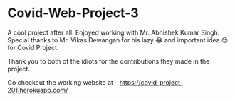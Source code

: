 # Covid-Web-Project-3


A cool project after all. Enjoyed working with Mr. Abhishek Kumar Singh. 
Special thanks to Mr. Vikas Dewangan for his lazy 😂 and important idea 😊 for Covid Project.

Thank you to both of the idiots for the contributions they made in the project.

 Go checkout the working website at - https://covid-project-201.herokuapp.com/
